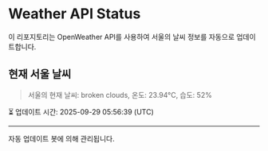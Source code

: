 
# Weather API Status

이 리포지토리는 OpenWeather API를 사용하여 서울의 날씨 정보를 자동으로 업데이트합니다.

## 현재 서울 날씨
> 서울의 현재 날씨: broken clouds, 온도: 23.94°C, 습도: 52%

⏳ 업데이트 시간: 2025-09-29 05:56:39 (UTC)

---
자동 업데이트 봇에 의해 관리됩니다.
